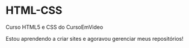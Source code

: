 # HTML-CSS
 Curso HTML5 e CSS do CursoEmVideo

Estou aprendendo a criar sites e agoravou gerenciar meus repositórios!